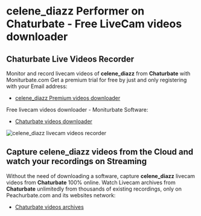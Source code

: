 # celene_diazz Performer on Chaturbate - Free LiveCam videos downloader

## Chaturbate Live Videos Recorder

Monitor and record livecam videos of **celene_diazz** from **Chaturbate** with Moniturbate.com
Get a premium trial for free by just and only registering with your Email address:
* [celene_diazz Premium videos downloader](https://moniturbate.com/request-demo-licence-key.html)

Free livecam videos downloader - Moniturbate Software:
* [Chaturbate videos downloader](https://moniturbate.com/moniturbate-download-software.html)

![celene_diazz livecam videos recorder](https://peachurnet.com/templates/moniturbate-software.png)


## Capture celene_diazz videos from the Cloud and watch your recordings on Streaming

Without the need of downloading a software, capture **celene_diazz** livecam videos from **Chaturbate** 100% online.
Watch Livecam archives from **Chaturbate** unlimitedly from thousands of existing recordings, only on Peachurbate.com and its websites network:
* [Chaturbate videos archives](https://peachurnet.com/)